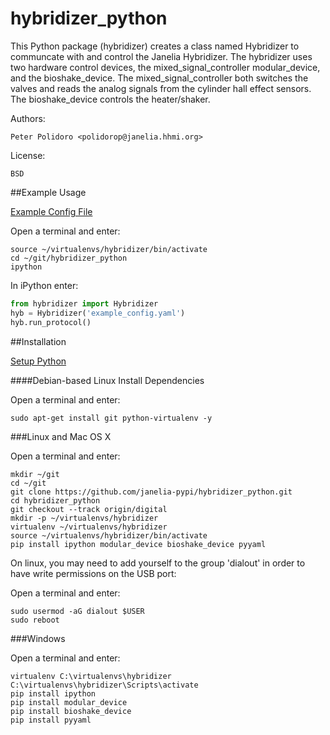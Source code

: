 hybridizer_python
=================

This Python package (hybridizer) creates a class named Hybridizer to
communcate with and control the Janelia Hybridizer. The hybridizer
uses two hardware control devices, the mixed\_signal\_controller
modular\_device, and the bioshake_device. The
mixed\_signal\_controller both switches the valves and reads the
analog signals from the cylinder hall effect sensors. The
bioshake\_device controls the heater/shaker.

Authors:

    Peter Polidoro <polidorop@janelia.hhmi.org>

License:

    BSD

##Example Usage

[Example Config File](./example_config.yaml)

Open a terminal and enter:

```shell
source ~/virtualenvs/hybridizer/bin/activate
cd ~/git/hybridizer_python
ipython
```

In iPython enter:

```python
from hybridizer import Hybridizer
hyb = Hybridizer('example_config.yaml')
hyb.run_protocol()
```

##Installation

[Setup Python](https://github.com/janelia-pypi/python_setup)

####Debian-based Linux Install Dependencies

Open a terminal and enter:

```shell
sudo apt-get install git python-virtualenv -y
```

###Linux and Mac OS X

Open a terminal and enter:

```shell
mkdir ~/git
cd ~/git
git clone https://github.com/janelia-pypi/hybridizer_python.git
cd hybridizer_python
git checkout --track origin/digital
mkdir -p ~/virtualenvs/hybridizer
virtualenv ~/virtualenvs/hybridizer
source ~/virtualenvs/hybridizer/bin/activate
pip install ipython modular_device bioshake_device pyyaml
```

On linux, you may need to add yourself to the group 'dialout' in order
to have write permissions on the USB port:

Open a terminal and enter:

```shell
sudo usermod -aG dialout $USER
sudo reboot
```

###Windows

Open a terminal and enter:

```shell
virtualenv C:\virtualenvs\hybridizer
C:\virtualenvs\hybridizer\Scripts\activate
pip install ipython
pip install modular_device
pip install bioshake_device
pip install pyyaml
```
